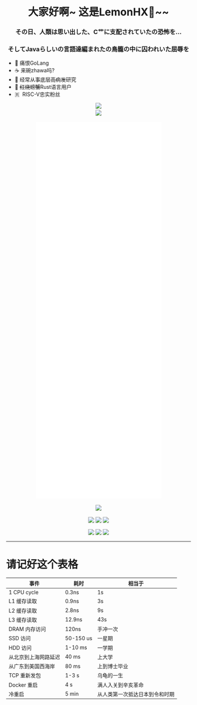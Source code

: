 <h1 align='center'>大家好啊~ 这是LemonHX🍋~~</h1>
<h3 align='center'> その日、人類は思い出した、C艹に支配されていたの恐怖を…</h3><h3 align='center'>そしてJavaらしいの言語達編まれたの鳥籠の中に囚われいた屈辱を</h3>

- 🐀 痛恨GoLang
- ☕ 来碗zhawa吗?
- 🚀 经常从事底层<del>高病发</del>研究
- 🦀 <del>红烧螃蟹</del>Rust语言用户
- 🇷  RISC-V忠实粉丝

<p align='center'>
    <img src="https://latex2svg.herokuapp.com/%5CHuge%20%5Clog_%7B%F0%9F%98%84%7D%7B%F0%9F%98%85%7D%3D%F0%9F%92%A7%5C" />
    <br />
    <img src="https://latex2svg.herokuapp.com/%5CHuge%20%5Cfrac%7Bd%5C%20%F0%9F%8D%88%7D%7Bd%5C%20z%7D%20%5Ctimes%20%5Clog_%7B%F0%9F%98%84%7D%7B%F0%9F%98%85%7D%20%3D%20%F0%9F%8D%89%5C" />
</p>
<p align='center'>
<img src='https://raw.githubusercontent.com/LemonHX/LemonHX/master/github-metrics.svg' />
</p>
<p align='center'>
    <img src='https://cr-skills-chart-widget.azurewebsites.net/api/api?username=LemonHX&padding=16&labels=true&legend=true&tooltip=true&max-labels=36&branding=false&show-other-skills=true&bg=white'/>
</p>



<p align='center'>
    <img src="https://img.shields.io/badge/Rust-000000?style=for-the-badge&logo=rust&logoColor=ffffff&labelColor=CC4400" />
    <img src="https://img.shields.io/badge/Visual%20Studio%20Code-000000?style=for-the-badge&logo=visual-studio&logoColor=ffffff&labelColor=blue"/>
    <img src="https://img.shields.io/badge/Windows-000000?style=for-the-badge&logo=windows&logoColor=ffffff&labelColor=blue"/>
</p>

<p align='center'>
    <img src="https://img.shields.io/badge/QQ-1332127468-green?style=for-the-badge" />    
    <img src="https://img.shields.io/badge/TG-LemonHX-yellow?style=for-the-badge" />    
    <img src="https://img.shields.io/badge/twitter-lemon_hx-blue?style=for-the-badge&logo=twitter" />
</p>

---

# 请记好这个表格
|事件|耗时|相当于|
|-|-|-|
|1 CPU cycle|0.3ns|1s|
|L1 缓存读取|0.9ns|3s|
|L2 缓存读取|2.8ns|9s|
|L3 缓存读取|12.9ns|43s|
|DRAM 内存访问|120ns|手冲一次|
|SSD 访问|50-150 us|一星期|
|HDD 访问|1-10 ms|一学期|
|从北京到上海网路延迟|40 ms|上大学|
|从广东到美国西海岸|80 ms|上到博士毕业|
|TCP 重新发包|1-3 s|乌龟的一生|
|Docker 重启|4 s|满人入关到辛亥革命|
|冷重启|5 min| 从人类第一次抵达日本到令和时期 |
